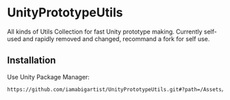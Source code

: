 # UnityPrototypeUtils

All kinds of Utils Collection for fast Unity prototype making. Currently self-used and rapidly removed and changed, recommand a fork for self use.

## Installation

Use Unity Package Manager:

```markdown
https://github.com/iamabigartist/UnityPrototypeUtils.git#?path=/Assets/PrototypeUtils#release
```
